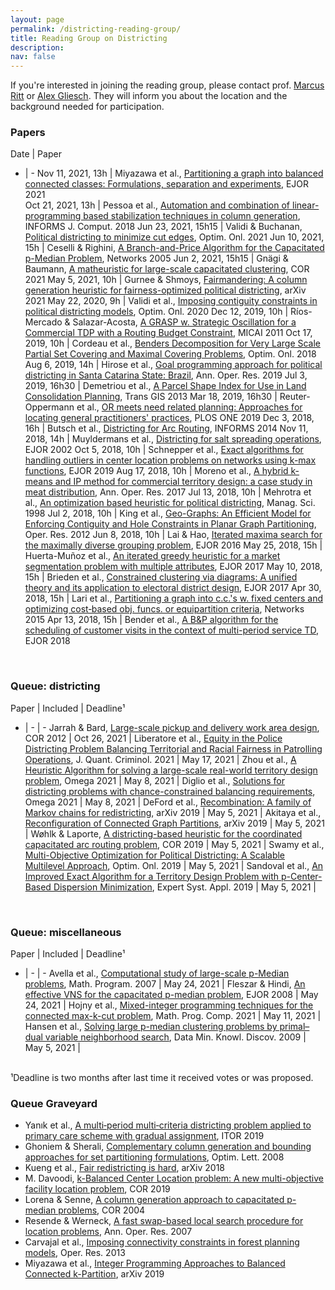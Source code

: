 ```yaml
---
layout: page
permalink: /districting-reading-group/
title: Reading Group on Districting
description: 
nav: false
---
```


If you're interested in joining the reading group, please contact prof. [Marcus Ritt](http://www.inf.ufrgs.br/~mrpritt) or [Alex Gliesch](http://www.inf.ufrgs.br/~azgliesch). They will inform you about the location and the background needed for participation.

### Papers

Date | Paper 
- | - 
Nov 11, 2021, 13h | Miyazawa et al., [Partitioning a graph into balanced connected classes: Formulations, separation and experiments](https://doi.org/10.1016/j.ejor.2020.12.059), EJOR 2021  
Oct 21, 2021, 13h | Pessoa et al., [Automation and combination of linear-programming based stabilization techniques in column generation](https://doi.org/10.1287/ijoc.2017.0784),  INFORMS J. Comput. 2018
Jun 23, 2021, 15h15 | Validi & Buchanan, [Political districting to minimize cut edges](http://www.optimization-online.org/DB_HTML/2021/04/8349.html), Optim. Onl. 2021 
Jun 10, 2021, 15h | Ceselli & Righini, [A Branch-and-Price Algorithm for the Capacitated p-Median Problem](https://doi.org/10.1002/net.20059), Networks 2005 
Jun 2, 2021, 15h15 | Gnägi & Baumann, [A matheuristic for large-scale capacitated clustering](https://doi.org/10.1016/j.cor.2021.105304), COR 2021 
May 5, 2021, 10h | Gurnee & Shmoys, [Fairmandering: A column generation heuristic for fairness-optimized political districting](https://arxiv.org/abs/2103.11469), arXiv 2021 
May 22, 2020, 9h | Validi et al., [Imposing contiguity constraints in political districting models](http://www.optimization-online.org/DB_HTML/2020/01/7582.html), Optim. Onl. 2020 
Dec 12, 2019, 10h | Ríos-Mercado & Salazar-Acosta, [A GRASP w. Strategic Oscillation for a Commercial TDP with a Routing Budget Constraint](https://doi.org/10.1007/978-3-642-25330-0_27), MICAI 2011 
Oct 17, 2019, 10h | Cordeau et al., [Benders Decomposition for Very Large Scale Partial Set Covering and Maximal Covering Problems](http://www.optimization-online.org/DB_HTML/2018/06/6665.html), Optim. Onl. 2018 
Aug 6, 2019, 14h | Hirose et al., [Goal programming approach for political districting in Santa Catarina State: Brazil](https://doi.org/10.1007/s10479-019-03295-y), Ann. Oper. Res. 2019 
Jul 3, 2019, 16h30 | Demetriou et al., [A Parcel Shape Index for Use in Land Consolidation Planning](https://doi.org/10.1111/j.1467-9671.2012.01371.x), Trans GIS 2013 
Mar 18, 2019, 16h30 | Reuter-Oppermann et al., [OR meets need related planning: Approaches for locating general practitioners' practices](https://doi.org/10.1371/journal.pone.0208003), PLOS ONE 2019 
Dec 3, 2018, 16h | Butsch et al., [Districting for Arc Routing](https://doi.org/10.1287/ijoc.2014.0600), INFORMS 2014 
Nov 11, 2018, 14h | Muyldermans et al., [Districting for salt spreading operations](https://doi.org/10.1016/S0377-2217(01)00184-9), EJOR 2002 
Oct 5, 2018, 10h | Schnepper et al., [Exact algorithms for handling outliers in center location problems on networks using k-max functions](https://doi.org/10.1016/j.ejor.2018.08.030), EJOR 2019 
Aug 17, 2018, 10h | Moreno et al., [A hybrid k-means and IP method for commercial territory design: a case study in meat distribution](https://doi.org/10.1007/s10479-017-2742-6), Ann. Oper. Res. 2017 
Jul 13, 2018, 10h | Mehrotra et al., [An optimization based heuristic for political districting](https://doi.org/10.1287/mnsc.44.8.1100), Manag. Sci. 1998 
Jul 2, 2018, 10h | King et al., [Geo-Graphs: An Efficient Model for Enforcing Contiguity and Hole Constraints in Planar Graph Partitioning](https://doi.org/10.1287/opre.1120.1083), Oper. Res. 2012 
Jun 8, 2018, 10h | Lai & Hao, [Iterated maxima search for the maximally diverse grouping problem](https://doi.org/10.1016/j.ejor.2016.05.018), EJOR 2016 
May 25, 2018, 15h | Huerta-Muñoz et al., [An iterated greedy heuristic for a market segmentation problem with multiple attributes](https://doi.org/10.1016/j.ejor.2017.02.013), EJOR 2017 
May 10, 2018, 15h | Brieden et al., [Constrained clustering via diagrams: A unified theory and its application to electoral district design](https://doi.org/10.1016/j.ejor.2017.04.018), EJOR 2017 
Apr 30, 2018, 15h | Lari et al., [Partitioning a graph into c.c.'s w. fixed centers and optimizing cost‐based obj. funcs. or equipartition criteria](https://doi.org/10.1002/net.21661), Networks 2015 
Apr 13, 2018, 15h | Bender et al., [A B&P algorithm for the scheduling of customer visits in the context of multi-period service TD](https://doi.org/10.1016/j.ejor.2018.01.047), EJOR 2018 

<br> 

### Queue: districting 

Paper | Included | Deadline¹
- | - | - 
Jarrah & Bard, [Large-scale pickup and delivery work area design](https://doi.org/10.1016/j.cor.2012.03.014), COR 2012 | Oct 26, 2021 | 
Liberatore et al., [Equity in the Police Districting Problem Balancing Territorial and Racial Fairness in Patrolling Operations](https://doi.org/10.1007/s10940-021-09512-x), J. Quant. Criminol. 2021 | May 17, 2021 | 
Zhou et al., [A Heuristic Algorithm for solving a large-scale real-world territory design problem](https://doi.org/10.1016/j.omega.2021.102442), Omega 2021 | May 8, 2021 | 
Diglio et al., [Solutions for districting problems with chance-constrained balancing requirements](https://doi.org/10.1016/j.omega.2021.102430), Omega 2021 | May 8, 2021 | 
DeFord et al., [Recombination: A family of Markov chains for redistricting](https://arxiv.org/abs/1911.05725), arXiv 2019 | May 5, 2021 | 
Akitaya et al., [Reconfiguration of Connected Graph Partitions](https://arxiv.org/abs/1902.10765), arXiv 2019 | May 5, 2021 | 
Wøhlk & Laporte, [A districting-based heuristic for the coordinated capacitated arc routing problem](https://doi.org/10.1016/j.cor.2019.07.006), COR 2019 | May 5, 2021 | 
Swamy et al., [Multi-Objective Optimization for Political Districting: A Scalable Multilevel Approach](http://www.optimization-online.org/DB_FILE/2019/03/7123.pdf), Optim. Onl. 2019 | May 5, 2021 | 
Sandoval et al., [An Improved Exact Algorithm for a Territory Design Problem with p-Center-Based Dispersion Minimization](https://doi.org/10.1016/j.eswa.2019.113150), Expert Syst. Appl. 2019 | May 5, 2021 | 

<br> 

### Queue: miscellaneous
 
Paper | Included | Deadline¹
- | - | -
Avella et al., [Computational study of large-scale p-Median problems](https://doi.org/10.1007/s10107-005-0700-6), Math. Program. 2007 | May 24, 2021 | 
Fleszar & Hindi, [An effective VNS for the capacitated p-median problem](https://doi.org/10.1016/j.ejor.2006.12.055), EJOR 2008 | May 24, 2021 | 
Hojny et al., [Mixed-integer programming techniques for the connected max-k-cut problem](https://doi.org/10.1007/s12532-020-00186-3), Math. Prog. Comp. 2021 | May 11, 2021 | 
Hansen et al., [Solving large p-median clustering problems by primal–dual variable neighborhood search](https://doi.org/10.1007/s10618-009-0135-4), Data Min. Knowl. Discov. 2009 | May 5, 2021 | 

<br> 
¹Deadline is two months after last time it received votes or was proposed.

### Queue Graveyard

* Yanık et al., [A multi‐period multi‐criteria districting problem applied to primary care scheme with gradual assignment](https://doi.org/10.1111/itor.12633), ITOR 2019
* Ghoniem & Sherali, [Complementary column generation and bounding approaches for set partitioning formulations](https://doi.org/10.1007/s11590-008-0097-2), Optim. Lett. 2008 
* Kueng et al., [Fair redistricting is hard](https://arxiv.org/abs/1808.08905), arXiv 2018 
* M. Davoodi, [k-Balanced Center Location problem: A new multi-objective facility location problem](https://doi.org/10.1016/j.cor.2019.01.009), COR 2019 
* Lorena & Senne, [A column generation approach to capacitated p-median problems](https://doi.org/10.1016/S0305-0548(03)00039-X), COR 2004 
* Resende & Werneck, [A fast swap-based local search procedure for location problems](https://doi.org/10.1007/s10479-006-0154-0), Ann. Oper. Res. 2007 
* Carvajal et al., [Imposing connectivity constraints in forest planning models](https://doi.org/10.1287/opre.2013.1183), Oper. Res. 2013
* Miyazawa et al., [Integer Programming Approaches to Balanced Connected k-Partition](https://arxiv.org/abs/1911.05723), arXiv 2019 